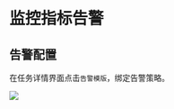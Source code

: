 # 监控指标告警

## 告警配置

在任务详情界面点击`告警模版`，绑定告警策略。

![](http://udts-doc.cn-bj.ufileos.com/transfer/guide/transfer_monitor7.png)